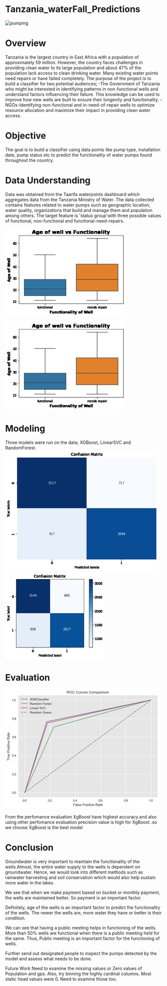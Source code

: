 # Tanzania_waterFall_Predictions

![pumping](https://thumbs.dreamstime.com/z/young-african-boy-drinking-water-community-borehole-hand-pump-young-african-boy-drinking-water-community-172697689.jpg?w=992)

# Overview

Tanzania is the largest country in East Africa with a population of approximately 59 million. However, the country faces challenges in providing clean water to its large population and about 47% of the population lack access to clean drinking water. Many existing water points need repairs or have failed completely. The purpose of the project is to build a classifier for two potential audiences;
 -The Government of Tanzania who might be interested in identifying patterns in non-functional wells and understand  factors influencing their failure. This knowledge can be used to improve how new wells are built to ensure their longevity and functionality.
 -NGOs-Identifying non-functional and in-need-of-repair wells to optimize resource allocation and maximize their impact in providing clean water access.

# Objective

The goal is to build a classifier using data points like pump type, installation date, pump status etc to predict the functionality of water pumps found throughout the country.

# Data Understanding

Data was obtained from the Taarifa waterpoints dashboard which aggregates data from the Tanzania Ministry of Water. The data collected contains features related to water pumps such as geographic location, water quality, organizations that build and manage them and population among others. The target feature is 'status group'with three possible values of functional, non-functional and functional-need-repairs.

![Age vs functionality](https://github.com/JohnNkakuyia/Tanzania_waterFall_Predictions/blob/main/images/age_wel.jpg)

![age against functionality](https://github.com/JohnNkakuyia/Tanzania_waterFall_Predictions/blob/main/images/age_wel.jpg)

# Modeling

Three models were run on the data; XGBoost, LinearSVC and RandomForest.
![logistic regression](https://github.com/JohnNkakuyia/Tanzania_waterFall_Predictions/blob/main/images/logistics_con.jpg)
![svm](https://github.com/JohnNkakuyia/Tanzania_waterFall_Predictions/blob/main/images/svm_con.jpg)
# Evaluation
![best model](https://github.com/JohnNkakuyia/Tanzania_waterFall_Predictions/blob/main/images/model_output.jpg)

From the perfomance evaluation XgBoost have highest accuracy.and also using
other perfomance evaluation precision value is high for XgBoost .so we choose XgBoost is the best model
# Conclusion

Groundwater is very important to maintain the functionality of the wells.Almost, the entire water supply to the wells is dependent on groundwater. Hence, we would look into different methods such as rainwater harvesting and soil conservation which would also help sustain more water in the lakes.

We see that when we make payment based on bucket or monthly payment, the wells are maintained better. So payment is an important factor.

Definitely, age of the wells is an important factor to predict the functionality of the wells. The newer the wells are, more water they have or better is their condition.

We can see that having a public meeting helps in functioning of the wells. More than 50% wells are functional when there is a public meeting held for the same. Thus, Public meeting is an important factor for the functioning of wells.

Further send out designated people to inspect the pumps detected by the model and assess what needs to be done.

Future Work
Need to examine the missing values or Zero values of Population and gps. Also, try binning the highly cardinal columns. Most static head values were 0. Need to examine those too.
